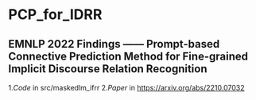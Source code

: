 # PCP_for_IDRR

## EMNLP 2022 Findings —— Prompt-based Connective Prediction Method for Fine-grained Implicit Discourse Relation Recognition

1.*Code* in src/maskedlm_ifrr
2.*Paper* in https://arxiv.org/abs/2210.07032
